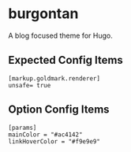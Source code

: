 # burgontan

A blog focused theme for Hugo.

## Expected Config Items

```
[markup.goldmark.renderer]
unsafe= true
```

## Option Config Items

```
[params]
mainColor = "#ac4142"
linkHoverColor = "#f9e9e9"
```
